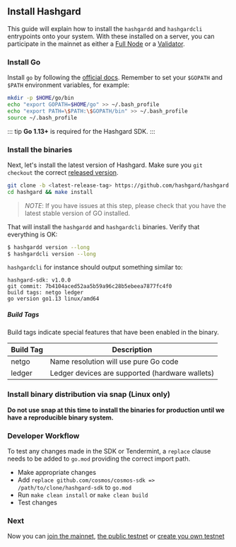 ## Install Hashgard

This guide will explain how to install the `hashgardd` and `hashgardcli` entrypoints onto your system. With these installed on a server, you can participate in the mainnet as either a [Full Node](./join-mainnet.md) or a [Validator](./validators/validator-setup.md).

### Install Go

Install `go` by following the [official docs](https://golang.org/doc/install). Remember to set your `$GOPATH` and `$PATH` environment variables, for example:

```bash
mkdir -p $HOME/go/bin
echo "export GOPATH=$HOME/go" >> ~/.bash_profile
echo "export PATH=\$PATH:\$GOPATH/bin" >> ~/.bash_profile
source ~/.bash_profile
```

::: tip
**Go 1.13+** is required for the Hashgard SDK.
:::

### Install the binaries

Next, let's install the latest version of Hashgard. Make sure you `git checkout` the correct [released version](https://github.com/hashgard/hashgard/releases).

```bash
git clone -b <latest-release-tag> https://github.com/hashgard/hashgard
cd hashgard && make install
```

> _NOTE_: If you have issues at this step, please check that you have the latest stable version of GO installed.

That will install the `hashgardd` and `hashgardcli` binaries. Verify that everything is OK:

```bash
$ hashgardd version --long
$ hashgardcli version --long
```

`hashgardcli` for instance should output something similar to:

```
hashgard-sdk: v1.0.0
git commit: 7b4104aced52aa5b59a96c28b5ebeea7877fc4f0
build tags: netgo ledger
go version go1.13 linux/amd64
```

##### Build Tags

Build tags indicate special features that have been enabled in the binary.

| Build Tag | Description                                     |
| --------- | ----------------------------------------------- |
| netgo     | Name resolution will use pure Go code           |
| ledger    | Ledger devices are supported (hardware wallets) |

### Install binary distribution via snap (Linux only)

**Do not use snap at this time to install the binaries for production until we have a reproducible binary system.**

### Developer Workflow

To test any changes made in the SDK or Tendermint, a `replace` clause needs to be added to `go.mod` providing the correct import path.

- Make appropriate changes
- Add `replace github.com/cosmos/cosmos-sdk => /path/to/clone/hashgard-sdk` to `go.mod`
- Run `make clean install` or `make clean build`
- Test changes

### Next

Now you can [join the mainnet](./join-mainnet.md), [the public testnet](./join-testnet.md) or [create you own testnet](./deploy-testnet.md)

